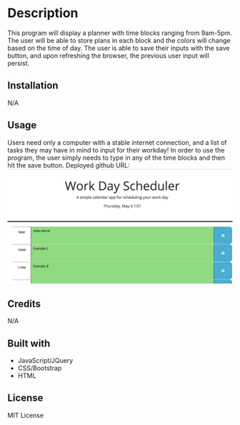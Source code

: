 # Description
This program will display a planner with time blocks ranging from 9am-5pm. The user will be able to store plans in each block and the colors will change based on the time of day. The user is able to save their inputs with the save button, and upon refreshing the browser, the previous user input will persist.

## Installation
N/A

## Usage
Users need only a computer with a stable internet connection, and a list of tasks they may have in mind to input for their workday!
In order to use the program, the user simply needs to type in any of the time blocks and then hit the save button.
Deployed github URL:
![Workday-Scheduler](./assets/workday-planner-screenshot.png)

## Credits
N/A

## Built with
* JavaScript/JQuery
* CSS/Bootstrap
* HTML

## License
MIT License